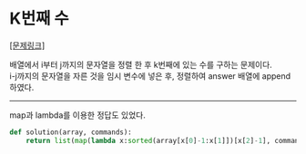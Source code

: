 # K번째 수

[[문제링크]]( https://programmers.co.kr/learn/courses/30/lessons/42748/)

배열에서 i부터 j까지의 문자열을 정렬 한 후 k번째에 있는 수를 구하는 문제이다.<br/>i-j까지의 문자열을 자른 것을 임시 변수에 넣은 후, 정렬하여 answer 배열에 append하였다.

---

map과 lambda를 이용한 정답도 있었다.

```python
def solution(array, commands):
    return list(map(lambda x:sorted(array[x[0]-1:x[1]])[x[2]-1], commands))
```



